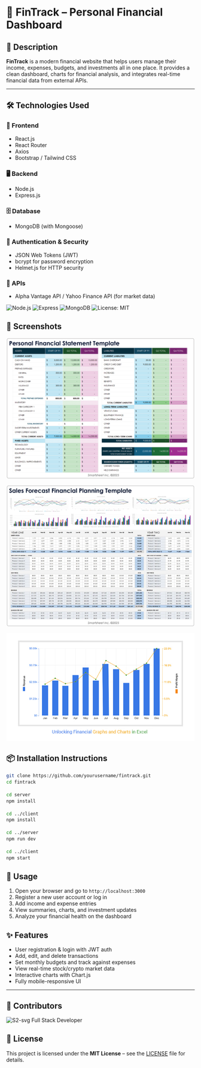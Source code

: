 
# 💸 FinTrack – Personal Financial Dashboard

## 📝 Description

**FinTrack** is a modern financial website that helps users manage their income, expenses, budgets, and investments all in one place. It provides a clean dashboard, charts for financial analysis, and integrates real-time financial data from external APIs.

---

## 🛠️ Technologies Used

### 🔧 Frontend
- React.js
- React Router
- Axios
- Bootstrap / Tailwind CSS

### 🖥️ Backend
- Node.js
- Express.js

### 🗄️ Database
- MongoDB (with Mongoose)

### 🔐 Authentication & Security
- JSON Web Tokens (JWT)
- bcrypt for password encryption
- Helmet.js for HTTP security

### 📡 APIs
- Alpha Vantage API / Yahoo Finance API (for market data)

![Node.js](https://img.shields.io/badge/Node.js-18.x-green)
![Express](https://img.shields.io/badge/Express.js-Framework-blue)
![MongoDB](https://img.shields.io/badge/MongoDB-Database-brightgreen)
![License: MIT](https://img.shields.io/badge/license-MIT-blue.svg)

## 📸 Screenshots
![Dashboard Screenshot](statment.png)

![Dashboard Screenshot](record.webp)

![Dashboard Screenshot](finance.jpg)


## 📦 Installation Instructions
```bash
git clone https://github.com/yourusername/fintrack.git
cd fintrack

cd server
npm install

cd ../client
npm install

cd ../server
npm run dev

cd ../client
npm start
```


## 🚀 Usage

1. Open your browser and go to `http://localhost:3000`
2. Register a new user account or log in
3. Add income and expense entries
4. View summaries, charts, and investment updates
5. Analyze your financial health on the dashboard

## ✨ Features

* User registration & login with JWT auth
* Add, edit, and delete transactions
* Set monthly budgets and track against expenses
* View real-time stock/crypto market data
* Interactive charts with Chart.js
* Fully mobile-responsive UI

---

## 👥 Contributors

![S2-svg](https://github.com/S2-svg) Full Stack Developer

## 📄 License
This project is licensed under the **MIT License** – see the [LICENSE](LICENSE) file for details.





